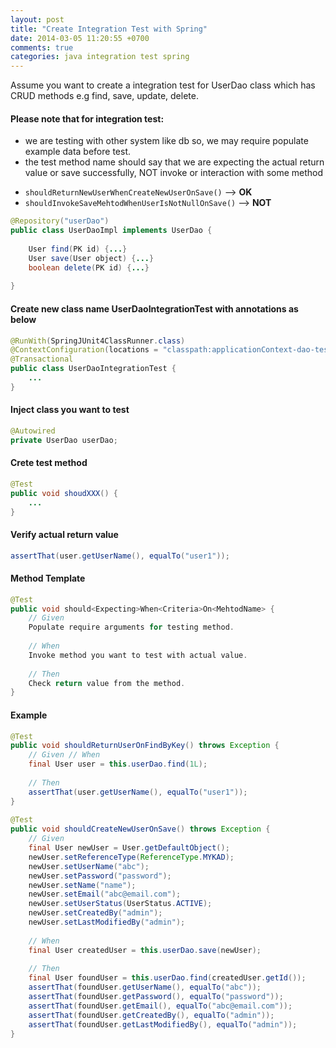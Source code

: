 ```yaml
---
layout: post
title: "Create Integration Test with Spring"
date: 2014-03-05 11:20:55 +0700
comments: true
categories: java integration test spring
---
```


Assume you want to create a integration test for UserDao class which has CRUD methods e.g find, save, update, delete.

#### Please note that for integration test:

+ we are testing with other system like db so, we may require populate example data before test.
+ the test method name should say that we are expecting the actual return value or save successfully, NOT invoke or interaction with some method

- `shouldReturnNewUserWhenCreateNewUserOnSave()` –> **OK**
- `shouldInvokeSaveMehtodWhenUserIsNotNullOnSave()` –> **NOT** 

```java
@Repository("userDao")
public class UserDaoImpl implements UserDao {
 
    User find(PK id) {...}
    User save(User object) {...}
    boolean delete(PK id) {...}
 
}
```

#### Create new class name UserDaoIntegrationTest with annotations as below
```java
@RunWith(SpringJUnit4ClassRunner.class)
@ContextConfiguration(locations = "classpath:applicationContext-dao-test.xml")
@Transactional
public class UserDaoIntegrationTest {
    ...
}
```

#### Inject class you want to test

```java
@Autowired
private UserDao userDao;
```

#### Crete test method
```java
@Test
public void shoudXXX() {
    ...  
}
```

#### Verify actual return value
```java
assertThat(user.getUserName(), equalTo("user1"));
```

#### Method Template
```java
@Test
public void should<Expecting>When<Criteria>On<MehtodName> {
    // Given
    Populate require arguments for testing method.
 
    // When
    Invoke method you want to test with actual value.
 
    // Then
    Check return value from the method.
}
```

#### Example
```java
@Test
public void shouldReturnUserOnFindByKey() throws Exception {
	// Given // When 
	final User user = this.userDao.find(1L);
 
	// Then
	assertThat(user.getUserName(), equalTo("user1"));
}
 
@Test
public void shouldCreateNewUserOnSave() throws Exception {
	// Given 
	final User newUser = User.getDefaultObject();
	newUser.setReferenceType(ReferenceType.MYKAD);
	newUser.setUserName("abc");
	newUser.setPassword("password");
	newUser.setName("name");
	newUser.setEmail("abc@email.com");
	newUser.setUserStatus(UserStatus.ACTIVE);
	newUser.setCreatedBy("admin");
	newUser.setLastModifiedBy("admin");
 
	// When
	final User createdUser = this.userDao.save(newUser);
 
	// Then
	final User foundUser = this.userDao.find(createdUser.getId());
	assertThat(foundUser.getUserName(), equalTo("abc"));
	assertThat(foundUser.getPassword(), equalTo("password"));
	assertThat(foundUser.getEmail(), equalTo("abc@email.com"));
	assertThat(foundUser.getCreatedBy(), equalTo("admin"));
	assertThat(foundUser.getLastModifiedBy(), equalTo("admin"));
}
```
